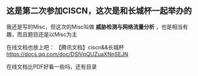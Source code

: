 ## 这是第二次参加CISCN，这次是和长城杯一起举办的

我还是写的Misc，但这次的Misc叫做 **威胁检测与网络流量分析** ，也是相当有趣，而且题目还是以Misc为主

在线文档也放上吧：
【腾讯文档】ciscn&&长城杯 https://docs.qq.com/doc/DSlVpQUZuaXNnSEJN

在线文档比PDF好看一些吗，还有目录
